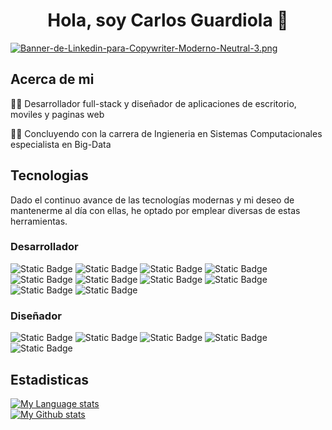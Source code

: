 <h1 align = "center">Hola, soy Carlos Guardiola 👋</h1>

[![Banner-de-Linkedin-para-Copywriter-Moderno-Neutral-3.png](https://i.postimg.cc/fTGZWr8P/Banner-de-Linkedin-para-Copywriter-Moderno-Neutral-3.png)](https://postimg.cc/0b0hccRG)

<h2>Acerca de mi</h2>
<p>👨‍💻 Desarrollador full-stack y diseñador de aplicaciones de escritorio, moviles y paginas web</p>
<p>🧑‍🎓 Concluyendo con la carrera de Ingieneria en Sistemas Computacionales especialista en Big-Data</p>

<h2>Tecnologias</h2>
<p>Dado el continuo avance de las tecnologías modernas y mi deseo de mantenerme al día con ellas, he optado por emplear diversas de estas herramientas.</p>

<h3>Desarrollador</h3>

![Static Badge](https://img.shields.io/badge/HTML-1E1E1E?style=for-the-badge&logo=html5) ![Static Badge](https://img.shields.io/badge/CSS-1E1E1E?style=for-the-badge&logo=css3) ![Static Badge](https://img.shields.io/badge/JAVASCRIPT-1E1E1E?style=for-the-badge&logo=javascript) ![Static Badge](https://img.shields.io/badge/React-1E1E1E?style=for-the-badge&logo=react) 
<br>
![Static Badge](https://img.shields.io/badge/NODE%20JS-1E1E1E?style=for-the-badge&logo=nodedotjs)
![Static Badge](https://img.shields.io/badge/PYTHON-1E1E1E?style=for-the-badge&logo=python)
![Static Badge](https://img.shields.io/badge/JAVA-1E1E1E?style=for-the-badge&logo=coffeescript)
![Static Badge](https://img.shields.io/badge/C%23-1E1E1E?style=for-the-badge&logo=csharp&logoColor=842FC2)
<br>
![Static Badge](https://img.shields.io/badge/Android%20Studio-1E1E1E?style=for-the-badge&logo=androidstudio)
![Static Badge](https://img.shields.io/badge/DART-1E1E1E?style=for-the-badge&logo=dart)

<h3>Diseñador</h3>

![Static Badge](https://img.shields.io/badge/Ilustrator-1E1E1E?style=for-the-badge&logo=adobeillustrator)
![Static Badge](https://img.shields.io/badge/Photoshop-1E1E1E?style=for-the-badge&logo=adobephotoshop)
![Static Badge](https://img.shields.io/badge/Design-1E1E1E?style=for-the-badge&logo=adobeindesign)
![Static Badge](https://img.shields.io/badge/XD-1E1E1E?style=for-the-badge&logo=adobexd)
![Static Badge](https://img.shields.io/badge/Figma-1E1E1E?style=for-the-badge&logo=figma)

<h2>Estadisticas</h2>

<div display="flex">
    <div flex="1">
        <a href="https://camo.githubusercontent.com/fed232d7116a46e746f04f1973a8f5eebd6d9dde2fd97497020f00dc7bcf0444/68747470733a2f2f6769746875622d726561646d652d73746174732e76657263656c2e6170702f6170692f746f702d6c616e67732f3f757365726e616d653d786d696374267468656d653d7472616e73706172656e74266c61796f75743d636f6d70616374">
    <img
      src="https://github-readme-stats.vercel.app/api/top-langs/?username=xmict&theme=transparent&layout=compact"
      alt="My Language stats"
    />
  </a>
    </div>
    <div flex="1">
        <a href="(https://camo.githubusercontent.com/ae45acd0ca53dbdd130e4ae07c1a890c9061db4a5c31481c797e4f22efeedd5e/68747470733a2f2f6769746875622d726561646d652d73746174732e76657263656c2e6170702f6170693f757365726e616d653d786d696374267468656d653d7472616e73706172656e742673686f775f69636f6e733d74727565)">
    <img
      src="https://github-readme-stats.vercel.app/api?username=xmict&theme=transparent&show_icons=true"
      alt="My Github stats"
    />
  </a>
    </div>
</div>

<!--
<div display = "flex">
  
  ![XMICT's GitHub stats](https://github-readme-stats.vercel.app/api?username=xmict&theme=transparent&show_icons=true)
  
  ![Top Langs](https://github-readme-stats.vercel.app/api/top-langs/?username=xmict&theme=transparent&layout=compact)
</div>
**XMICT/xmict** is a ✨ _special_ ✨ repository because its `README.md` (this file) appears on your GitHub profile.

Here are some ideas to get you started:

- 🔭 I’m currently working on ...
- 🌱 I’m currently learning ...
- 👯 I’m looking to collaborate on ...
- 🤔 I’m looking for help with ...
- 💬 Ask me about ...
- 📫 How to reach me: ...
- 😄 Pronouns: ...
- ⚡ Fun fact: ...
-->
